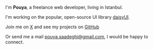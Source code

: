 I'm <span title="/puːˈjɑː/">**Pouya**</span>, a freelance web developer, living in Istanbul.

I'm working on the popular, open-source UI library [daisyUI](https://daisyui.com/).

Join me on [X](https://x.com/saadeghi) and see my projects on [GitHub](https://github.com/saadeghi)

Or send me a mail [pouya.saadeghi@gmail.com](mailto:pouya.saadeghi@gmail.com), I would be happy to connect.
